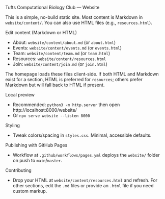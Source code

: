 Tufts Computational Biology Club — Website

This is a simple, no-build static site. Most content is Markdown in `website/content/`. You can also use HTML files (e.g., `resources.html`).

Edit content (Markdown or HTML)
- About: `website/content/about.md` (or `about.html`)
- Events: `website/content/events.md` (or `events.html`)
- Team: `website/content/team.md` (or `team.html`)
- Resources: `website/content/resources.html`
- Join: `website/content/join.md` (or `join.html`)

The homepage loads these files client-side. If both HTML and Markdown exist for a section, HTML is preferred for `resources`; others prefer Markdown but will fall back to HTML if present.

Local preview
- Recommended: `python3 -m http.server` then open http://localhost:8000/website/
- Or `npx serve website --listen 8000`

Styling
- Tweak colors/spacing in `styles.css`. Minimal, accessible defaults.

Publishing with GitHub Pages
- Workflow at `.github/workflows/pages.yml` deploys the `website/` folder on push to `main`/`master`.

Contributing
- Drop your HTML at `website/content/resources.html` and refresh. For other sections, edit the `.md` files or provide an `.html` file if you need custom markup.

